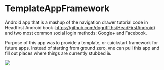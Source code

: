 # TemplateAppFramework

Android app that is a mashup of the navigation drawer tutorial code in Headfirst Android book (https://github.com/dogriffiths/HeadFirstAndroid) and two most common social login methods: Google+ and Facebook.

Purpose of this app was to provide a template, or quickstart framework for future apps.  Instead of starting from ground zero, one can pull this app and fill out places where things are currently stubbed in.  

![](https://s3.amazonaws.com/githubreadmepictures/Activity_Flow_Chart_Template_App.png?X-Amz-Date=20150920T015249Z&X-Amz-Expires=300&X-Amz-Algorithm=AWS4-HMAC-SHA256&X-Amz-Signature=21f20846e26e69b07f7dfc1d08b8c5c6e77bc3bc8458697805913ab7e98f9645&X-Amz-Credential=ASIAJKNSPRHX4E6L2TXQ/20150920/us-east-1/s3/aws4_request&X-Amz-SignedHeaders=Host&x-amz-security-token=AQoDYXdzEJn//////////wEakAK9hv3l7vptn1yCoODVGgDR%2BQEXqAxz70nDKQlOyPcq%2B7bb4HVSNfz14U/1I7p0uxwVIPiY9SJIYFnay2mSslRViiuHujonA6nAa2zlbV/xh1u2yuKfqgbzv2RCluGCynRu6DlbttsOr5aG0BzK2Acz3feJpXpzLhWzbBJbiw3EM84Jkt7RpgCJUqYM8T/4r1CEP2PXQZMhbLuipiBiZ4wvFRi8hp3Sld6B5HFUwB%2BYMitkFw684UuP19VLBfXWzpVFoQSNs6P5Jjb%2ByvYJICRenClIenHb1e6QmT5AVEnOm11uNA4%2Bo%2Bgz/8OExVxQJEohHK/fJcQN9%2BHNivg3kJAjU5CXrUklWDvDqNUVP8aciCC47vevBQ%3D%3D)
